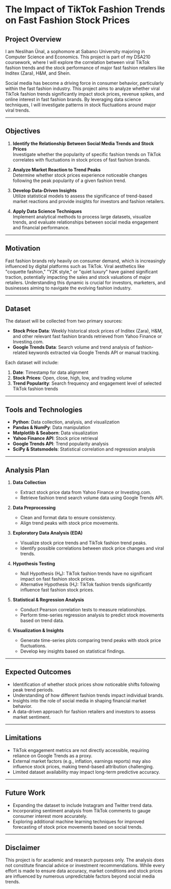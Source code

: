 # The Impact of TikTok Fashion Trends on Fast Fashion Stock Prices

## Project Overview

I am Neslihan Ünal, a sophomore at Sabancı University majoring in Computer Science and Economics. This project is part of my DSA210 coursework, where I will explore the correlation between viral TikTok fashion trends and the stock performance of major fast fashion retailers like Inditex (Zara), H&M, and Shein.

Social media has become a driving force in consumer behavior, particularly within the fast fashion industry. This project aims to analyze whether viral TikTok fashion trends significantly impact stock prices, revenue spikes, and online interest in fast fashion brands. By leveraging data science techniques, I will investigate patterns in stock fluctuations around major viral trends.

---

## Objectives

1. **Identify the Relationship Between Social Media Trends and Stock Prices**  
   Investigate whether the popularity of specific fashion trends on TikTok correlates with fluctuations in stock prices of fast fashion brands.

2. **Analyze Market Reaction to Trend Peaks**  
   Determine whether stock prices experience noticeable changes following the peak popularity of a given fashion trend.

3. **Develop Data-Driven Insights**  
   Utilize statistical models to assess the significance of trend-based market reactions and provide insights for investors and fashion retailers.

4. **Apply Data Science Techniques**  
   Implement analytical methods to process large datasets, visualize trends, and evaluate relationships between social media engagement and financial performance.

---

## Motivation

Fast fashion brands rely heavily on consumer demand, which is increasingly influenced by digital platforms such as TikTok. Viral aesthetics like "coquette fashion," "Y2K style," or "quiet luxury" have gained significant traction, potentially impacting the sales and stock valuations of major retailers. Understanding this dynamic is crucial for investors, marketers, and businesses aiming to navigate the evolving fashion industry.

---

## Dataset

The dataset will be collected from two primary sources:

- **Stock Price Data**: Weekly historical stock prices of Inditex (Zara), H&M, and other relevant fast fashion brands retrieved from Yahoo Finance or Investing.com.
- **Google Trends Data**: Search volume and trend analysis of fashion-related keywords extracted via Google Trends API or manual tracking.

Each dataset will include:

1. **Date**: Timestamp for data alignment
2. **Stock Prices**: Open, close, high, low, and trading volume
3. **Trend Popularity**: Search frequency and engagement level of selected TikTok fashion trends

---

## Tools and Technologies

- **Python**: Data collection, analysis, and visualization
- **Pandas & NumPy**: Data manipulation
- **Matplotlib & Seaborn**: Data visualization
- **Yahoo Finance API**: Stock price retrieval
- **Google Trends API**: Trend popularity analysis
- **SciPy & Statsmodels**: Statistical correlation and regression analysis

---

## Analysis Plan

1. **Data Collection**  
   - Extract stock price data from Yahoo Finance or Investing.com.
   - Retrieve fashion trend search volume data using Google Trends API.

2. **Data Preprocessing**  
   - Clean and format data to ensure consistency.
   - Align trend peaks with stock price movements.

3. **Exploratory Data Analysis (EDA)**  
   - Visualize stock price trends and TikTok fashion trend peaks.
   - Identify possible correlations between stock price changes and viral trends.

4. **Hypothesis Testing**  
   - Null Hypothesis (H₀): TikTok fashion trends have no significant impact on fast fashion stock prices.
   - Alternative Hypothesis (H₁): TikTok fashion trends significantly influence fast fashion stock prices.

5. **Statistical & Regression Analysis**  
   - Conduct Pearson correlation tests to measure relationships.
   - Perform time-series regression analysis to predict stock movements based on trend data.

6. **Visualization & Insights**  
   - Generate time-series plots comparing trend peaks with stock price fluctuations.
   - Develop key insights based on statistical findings.

---

## Expected Outcomes

- Identification of whether stock prices show noticeable shifts following peak trend periods.
- Understanding of how different fashion trends impact individual brands.
- Insights into the role of social media in shaping financial market behavior.
- A data-driven approach for fashion retailers and investors to assess market sentiment.

---

## Limitations

- TikTok engagement metrics are not directly accessible, requiring reliance on Google Trends as a proxy.
- External market factors (e.g., inflation, earnings reports) may also influence stock prices, making trend-based attribution challenging.
- Limited dataset availability may impact long-term predictive accuracy.

---

## Future Work

- Expanding the dataset to include Instagram and Twitter trend data.
- Incorporating sentiment analysis from TikTok comments to gauge consumer interest more accurately.
- Exploring additional machine learning techniques for improved forecasting of stock price movements based on social trends.

---

## Disclaimer

This project is for academic and research purposes only. The analysis does not constitute financial advice or investment recommendations. While every effort is made to ensure data accuracy, market conditions and stock prices are influenced by numerous unpredictable factors beyond social media trends.
